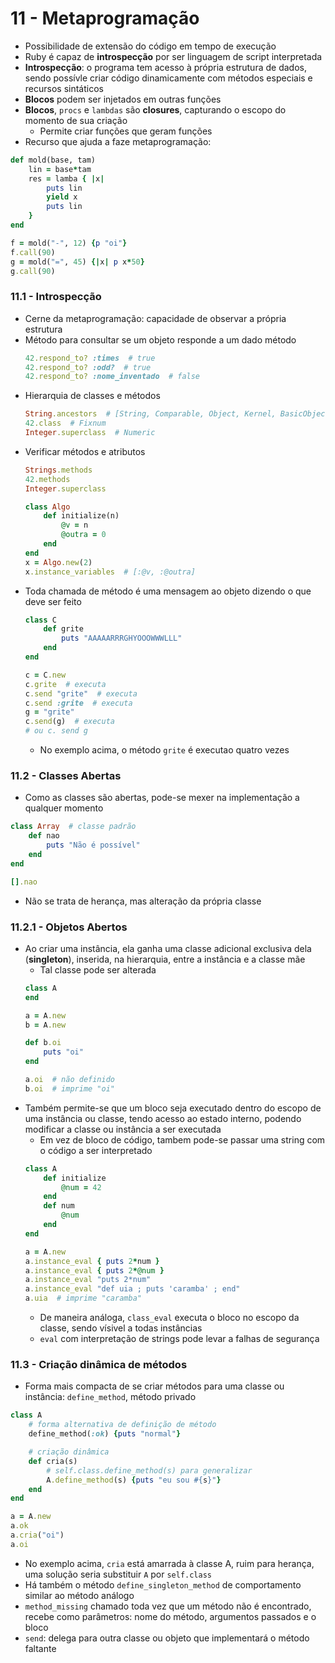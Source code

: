 # 11 - Metaprogramação
* Possibilidade de extensão do código em tempo de execução
* Ruby é capaz de **introspecção** por ser linguagem de script interpretada
* **Introspecção**: o programa tem acesso à própria estrutura de dados, sendo possívle criar código dinamicamente com métodos especiais e recursos sintáticos
* **Blocos** podem ser injetados em outras funções
* **Blocos**, `procs` e `lambdas` são **closures**, capturando o escopo do momento de sua criação
    * Permite criar funções que geram funções
* Recurso que ajuda a faze metaprogramação:
```ruby
def mold(base, tam)
    lin = base*tam
    res = lamba { |x|
        puts lin
        yield x
        puts lin
    }
end

f = mold("-", 12) {p "oi"}
f.call(90)
g = mold("=", 45) {|x| p x*50}
g.call(90)
```

### 11.1 - Introspecção
* Cerne da metaprogramação: capacidade de observar a própria estrutura
* Método para consultar se um objeto responde a um dado método
    ```ruby
    42.respond_to? :times  # true
    42.respond_to? :odd?  # true
    42.respond_to? :nome_inventado  # false
    ```
* Hierarquia de classes e métodos
    ```ruby
    String.ancestors  # [String, Comparable, Object, Kernel, BasicObject]
    42.class  # Fixnum
    Integer.superclass  # Numeric
    ```
* Verificar métodos e atributos
    ```ruby
    Strings.methods
    42.methods
    Integer.superclass

    class Algo
        def initialize(n)
            @v = n
            @outra = 0
        end
    end
    x = Algo.new(2)
    x.instance_variables  # [:@v, :@outra]
    ```
* Toda chamada de método é uma mensagem ao objeto dizendo o que deve ser feito
    ```ruby
    class C
        def grite
            puts "AAAAARRRGHYOOOWWWLLL"
        end
    end

    c = C.new
    c.grite  # executa
    c.send "grite"  # executa
    c.send :grite  # executa
    g = "grite"
    c.send(g)  # executa
    # ou c. send g
    ```
    * No exemplo acima, o método `grite` é executao quatro vezes

### 11.2 - Classes Abertas
* Como as classes são abertas, pode-se mexer na implementação a qualquer momento
```ruby
class Array  # classe padrão
    def nao
        puts "Não é possível"
    end
end

[].nao
```
* Não se trata de herança, mas alteração da própria classe

### 11.2.1 - Objetos Abertos
* Ao criar uma instância, ela ganha uma classe adicional exclusiva dela (**singleton**), inserida, na hierarquia, entre a instância e a classe mãe
    * Tal classe pode ser alterada
    ```ruby
    class A
    end

    a = A.new
    b = A.new

    def b.oi
        puts "oi"
    end

    a.oi  # não definido
    b.oi  # imprime "oi"
    ```
* Também permite-se que um bloco seja executado dentro do escopo de uma instância ou classe, tendo acesso ao estado interno, podendo modificar a classe ou instância a ser executada
    * Em vez de bloco de código, tambem pode-se passar uma string com o código a ser interpretado
    ```ruby
    class A
        def initialize
            @num = 42
        end
        def num
            @num
        end
    end

    a = A.new
    a.instance_eval { puts 2*num }
    a.instance_eval { puts 2*@num }
    a.instance_eval "puts 2*num"
    a.instance_eval "def uia ; puts 'caramba' ; end"
    a.uia  # imprime "caramba"
    ```
    * De maneira análoga, `class_eval` executa o bloco no escopo da classe, sendo vísivel a todas instâncias
    * `eval` com interpretação de strings pode levar a falhas de segurança

### 11.3 - Criação dinâmica de métodos
* Forma mais compacta de se criar métodos para uma classe ou instância: `define_method`, método privado
```ruby
class A
    # forma alternativa de definição de método
    define_method(:ok) {puts "normal"}

    # criação dinâmica
    def cria(s)
        # self.class.define_method(s) para generalizar
        A.define_method(s) {puts "eu sou #{s}"}
    end
end

a = A.new
a.ok
a.cria("oi")
a.oi
```
* No exemplo acima, `cria` está amarrada à classe A, ruim para herança, uma solução seria substituir `A` por `self.class`
* Há também o método `define_singleton_method` de comportamento similar ao método análogo
* `method_missing` chamado toda vez que um método não é encontrado, recebe como parâmetros: nome do método, argumentos passados e o bloco
* `send`: delega para outra classe ou objeto que implementará o método faltante
